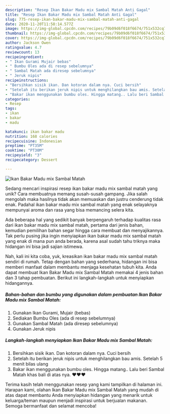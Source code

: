 ```yaml
---
description: "Resep Ikan Bakar Madu mix Sambal Matah Anti Gagal"
title: "Resep Ikan Bakar Madu mix Sambal Matah Anti Gagal"
slug: 775-resep-ikan-bakar-madu-mix-sambal-matah-anti-gagal
date: 2020-11-20T11:58:14.577Z
image: https://img-global.cpcdn.com/recipes/79b09d6f018f6674/751x532cq70/ikan-bakar-madu-mix-sambal-matah-foto-resep-utama.jpg
thumbnail: https://img-global.cpcdn.com/recipes/79b09d6f018f6674/751x532cq70/ikan-bakar-madu-mix-sambal-matah-foto-resep-utama.jpg
cover: https://img-global.cpcdn.com/recipes/79b09d6f018f6674/751x532cq70/ikan-bakar-madu-mix-sambal-matah-foto-resep-utama.jpg
author: Jackson Owen
ratingvalue: 4.7
reviewcount: 13
recipeingredient:
- " Ikan Gurami Mujair bebas"
- " Bumbu Oles ada di resep sebelumnya"
- " Sambal Matah ada diresep sebelumnya"
- " Jeruk nipis"
recipeinstructions:
- "Bersihkan sisik ikan. Dan kotoran dalam nya. Cuci bersih"
- "Setelah itu berikan jeruk nipis untuk menghilangkan bau amis. Setelah 5 menit bilas ulang"
- "Bakar ikan menggunakan bumbu oles. Hingga matang.. Lalu beri Sambal Matah khas bali di atas nya. ❤❤❤"
categories:
- Resep
tags:
- ikan
- bakar
- madu

katakunci: ikan bakar madu 
nutrition: 168 calories
recipecuisine: Indonesian
preptime: "PT35M"
cooktime: "PT30M"
recipeyield: "3"
recipecategory: Dessert

---
```



![Ikan Bakar Madu mix Sambal Matah](https://img-global.cpcdn.com/recipes/79b09d6f018f6674/751x532cq70/ikan-bakar-madu-mix-sambal-matah-foto-resep-utama.jpg)

Sedang mencari inspirasi resep ikan bakar madu mix sambal matah yang unik? Cara membuatnya memang susah-susah gampang. Jika salah mengolah maka hasilnya tidak akan memuaskan dan justru cenderung tidak enak. Padahal ikan bakar madu mix sambal matah yang enak selayaknya mempunyai aroma dan rasa yang bisa memancing selera kita.



Ada beberapa hal yang sedikit banyak berpengaruh terhadap kualitas rasa dari ikan bakar madu mix sambal matah, pertama dari jenis bahan, kemudian pemilihan bahan segar hingga cara membuat dan menyajikannya. Tak perlu pusing jika ingin menyiapkan ikan bakar madu mix sambal matah yang enak di mana pun anda berada, karena asal sudah tahu triknya maka hidangan ini bisa jadi sajian istimewa.


Nah, kali ini kita coba, yuk, kreasikan ikan bakar madu mix sambal matah sendiri di rumah. Tetap dengan bahan yang sederhana, hidangan ini bisa memberi manfaat dalam membantu menjaga kesehatan tubuh kita. Anda dapat membuat Ikan Bakar Madu mix Sambal Matah memakai 4 jenis bahan dan 3 tahap pembuatan. Berikut ini langkah-langkah untuk menyiapkan hidangannya.

<!--inarticleads1-->

##### Bahan-bahan dan bumbu yang digunakan dalam pembuatan Ikan Bakar Madu mix Sambal Matah:

1. Gunakan  Ikan Gurami, Mujair (bebas)
1. Sediakan  Bumbu Oles (ada di resep sebelumnya)
1. Gunakan  Sambal Matah (ada diresep sebelumnya)
1. Gunakan  Jeruk nipis




<!--inarticleads2-->

##### Langkah-langkah menyiapkan Ikan Bakar Madu mix Sambal Matah:

1. Bersihkan sisik ikan. Dan kotoran dalam nya. Cuci bersih
1. Setelah itu berikan jeruk nipis untuk menghilangkan bau amis. Setelah 5 menit bilas ulang
1. Bakar ikan menggunakan bumbu oles. Hingga matang.. Lalu beri Sambal Matah khas bali di atas nya. ❤❤❤




Terima kasih telah menggunakan resep yang kami tampilkan di halaman ini. Harapan kami, olahan Ikan Bakar Madu mix Sambal Matah yang mudah di atas dapat membantu Anda menyiapkan hidangan yang menarik untuk keluarga/teman maupun menjadi inspirasi untuk berjualan makanan. Semoga bermanfaat dan selamat mencoba!
